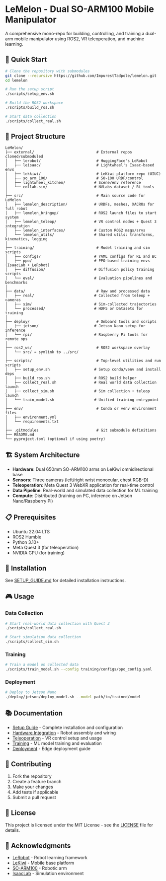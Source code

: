 # LeMelon - Dual SO-ARM100 Mobile Manipulator

A comprehensive mono-repo for building, controlling, and training a dual-arm mobile manipulator using ROS2, VR teleoperation, and machine learning.

## 🚀 Quick Start

```bash
# Clone the repository with submodules
git clone --recursive https://github.com/ImpurestTadpole/lemelon.git
cd lemelon

# Run the setup script
./scripts/setup_env.sh

# Build the ROS2 workspace
./scripts/build_ros.sh

# Start data collection
./scripts/collect_real.sh
```

## 📁 Project Structure

```
LeMelon/
├── external/                            # External repos cloned/submoduled
│   ├── lerobot/                         # HuggingFace's LeRobot
│   ├── leisaac/                         # Lightwheel's Isaac-based envs
│   ├── lekkiwi/                         # LeKiwi platform repo (UIUC)
│   ├── so_arm_100/                      # SO-100 URDF/control
│   ├── lightwheel_kitchen/             # Scene/env reference
│   └── collab-sim/                     # NVLabs dataset / RL tools
│
├── src/                                 # Main source code for LeMelon
│   ├── lemelon_description/            # URDFs, meshes, XACROs for full robot
│   ├── lemelon_bringup/                # ROS2 launch files to start system
│   ├── lemelon_teleop/                 # VR control nodes + Quest 3 integration
│   ├── lemelon_interfaces/             # Custom ROS2 msgs/srvs
│   └── lemelon_utils/                  # Shared utils: transforms, kinematics, logging
│
├── training/                            # Model training and sim scripts
│   ├── configs/                        # YAML configs for RL and BC
│   ├── ppo/                            # PPO-based training envs (IsaacLab + LeRobot)
│   ├── diffusion/                      # Diffusion policy training scripts
│   └── eval/                           # Evaluation pipelines and benchmarks
│
├── data/                                # Raw and processed data
│   ├── real/                           # Collected from teleop + cameras
│   ├── sim/                            # Sim-collected trajectories
│   └── processed/                      # HDF5 or Datasets for training
│
├── deploy/                              # Onboard tools and scripts
│   ├── jetson/                         # Jetson Nano setup for inference
│   └── rpi/                            # Raspberry Pi tools for remote ops
│
├── ros2_ws/                             # ROS2 workspace overlay
│   └── src/ → symlink to ../src/
│
├── scripts/                             # Top-level utilities and run scripts
│   ├── setup_env.sh                    # Setup conda/venv and install deps
│   ├── build_ros.sh                    # ROS2 build helper
│   ├── collect_real.sh                 # Real world data collection launch
│   ├── collect_sim.sh                  # Sim collection + teleop launch
│   └── train_model.sh                  # Unified training entrypoint
│
├── env/                                 # Conda or venv environment files
│   ├── environment.yml
│   └── requirements.txt
│
├── .gitmodules                          # Git submodule definitions
├── README.md
└── pyproject.toml (optional if using poetry)
```

## 🏗️ System Architecture

- **Hardware**: Dual 650mm SO-ARM100 arms on LeKiwi omnidirectional base
- **Sensors**: Three cameras (left/right wrist monocular, chest RGB-D)
- **Teleoperation**: Meta Quest 3 WebXR application for real-time control
- **Data Pipeline**: Real-world and simulated data collection for ML training
- **Compute**: Distributed (training on PC, inference on Jetson Nano/Raspberry Pi)

## 📋 Prerequisites

- Ubuntu 22.04 LTS
- ROS2 Humble
- Python 3.10+
- Meta Quest 3 (for teleoperation)
- NVIDIA GPU (for training)

## 🔧 Installation

See [SETUP_GUIDE.md](docs/SETUP_GUIDE.md) for detailed installation instructions.

## 🎮 Usage

### Data Collection
```bash
# Start real-world data collection with Quest 3
./scripts/collect_real.sh

# Start simulation data collection
./scripts/collect_sim.sh
```

### Training
```bash
# Train a model on collected data
./scripts/train_model.sh --config training/configs/ppo_config.yaml
```

### Deployment
```bash
# Deploy to Jetson Nano
./deploy/jetson/deploy_model.sh --model path/to/trained/model
```

## 📚 Documentation

- [Setup Guide](docs/SETUP_GUIDE.md) - Complete installation and configuration
- [Hardware Integration](docs/HARDWARE.md) - Robot assembly and wiring
- [Teleoperation](docs/TELEOP.md) - VR control setup and usage
- [Training](docs/TRAINING.md) - ML model training and evaluation
- [Deployment](docs/DEPLOYMENT.md) - Edge deployment guide

## 🤝 Contributing

1. Fork the repository
2. Create a feature branch
3. Make your changes
4. Add tests if applicable
5. Submit a pull request

## 📄 License

This project is licensed under the MIT License - see the [LICENSE](LICENSE) file for details.

## 🙏 Acknowledgments

- [LeRobot](https://github.com/huggingface/lerobot) - Robot learning framework
- [LeKiwi](https://github.com/SIGRobotics-UIUC/LeKiwi) - Mobile base platform
- [SO-ARM100](https://github.com/TheRobotStudio/SO-ARM100) - Robotic arm
- [IsaacLab](https://github.com/isaac-sim/IsaacLab) - Simulation environment 
